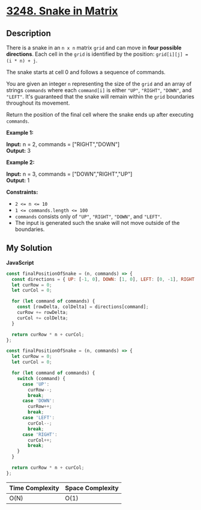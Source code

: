 # [3248. Snake in Matrix](https://leetcode.com/problems/snake-in-matrix)

## Description

There is a snake in an `n x n` matrix `grid` and can move in **four possible directions**. Each cell in the `grid` is identified by the position: `grid[i][j] = (i * n) + j`.

The snake starts at cell 0 and follows a sequence of commands.

You are given an integer `n` representing the size of the `grid` and an array of strings `commands` where each `command[i]` is either `"UP"`, `"RIGHT"`, `"DOWN"`, and `"LEFT"`. It's guaranteed that the snake will remain within the `grid` boundaries throughout its movement.

Return the position of the final cell where the snake ends up after executing `commands`.

**Example 1:**

**Input:** n = 2, commands = \["RIGHT","DOWN"\]  
**Output:** 3

**Example 2:**

**Input:** n = 3, commands = \["DOWN","RIGHT","UP"\]  
**Output:** 1

**Constraints:**

- `2 <= n <= 10`
- `1 <= commands.length <= 100`
- `commands` consists only of `"UP"`, `"RIGHT"`, `"DOWN"`, and `"LEFT"`.
- The input is generated such the snake will not move outside of the boundaries.

## My Solution

**JavaScript**

```js
const finalPositionOfSnake = (n, commands) => {
  const directions = { UP: [-1, 0], DOWN: [1, 0], LEFT: [0, -1], RIGHT: [0, 1] };
  let curRow = 0;
  let curCol = 0;

  for (let command of commands) {
    const [rowDelta, colDelta] = directions[command];
    curRow += rowDelta;
    curCol += colDelta;
  }

  return curRow * n + curCol;
};
```

```js
const finalPositionOfSnake = (n, commands) => {
  let curRow = 0;
  let curCol = 0;

  for (let command of commands) {
    switch (command) {
      case 'UP':
        curRow--;
        break;
      case 'DOWN':
        curRow++;
        break;
      case 'LEFT':
        curCol--;
        break;
      case 'RIGHT':
        curCol++;
        break;
    }
  }

  return curRow * n + curCol;
};
```

| Time Complexity | Space Complexity |
| --------------- | ---------------- |
| O(N)            | O(1)             |
